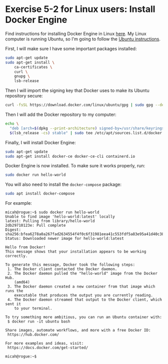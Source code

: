 # Exercise 5-2 for Linux users: Install Docker Engine

Find instructions for installing Docker Engine in Linux [here](https://docs.docker.com/engine/install/). My Linux computer is running Ubuntu, so I'm going to follow the [Ubuntu instructions](https://docs.docker.com/engine/install/ubuntu/).

First, I will make sure I have some important packages installed:

```sh
sudo apt-get update
sudo apt-get install \
    ca-certificates \
    curl \
    gnupg \
    lsb-release
```

Then I will import the signing key that Docker uses to make its Ubuntu repository secure:

```sh
curl -fsSL https://download.docker.com/linux/ubuntu/gpg | sudo gpg --dearmor -o /usr/share/keyrings/docker-archive-keyring.gpg
```

Then I will add the Docker repository to my computer:

```sh
echo \
  "deb [arch=$(dpkg --print-architecture) signed-by=/usr/share/keyrings/docker-archive-keyring.gpg] https://download.docker.com/linux/ubuntu \
  $(lsb_release -cs) stable" | sudo tee /etc/apt/sources.list.d/docker.list > /dev/null
```

Finally, I will install Docker Engine:

```sh
sudo apt-get update
sudo apt-get install docker-ce docker-ce-cli containerd.io
```

Docker Engine is now installed. To make sure it works properly, run:

```sh
sudo docker run hello-world
```

You will also need to install the `docker-compose` package:

```sh
sudo apt install docker-compose
```

For example:

```
micah@rogue:~$ sudo docker run hello-world
Unable to find image 'hello-world:latest' locally
latest: Pulling from library/hello-world
2db29710123e: Pull complete 
Digest: sha256:bfea6278a0a267fad2634554f4f0c6f31981eea41c553fdf5a83e95a41d40c38
Status: Downloaded newer image for hello-world:latest

Hello from Docker!
This message shows that your installation appears to be working correctly.

To generate this message, Docker took the following steps:
 1. The Docker client contacted the Docker daemon.
 2. The Docker daemon pulled the "hello-world" image from the Docker Hub.
    (amd64)
 3. The Docker daemon created a new container from that image which runs the
    executable that produces the output you are currently reading.
 4. The Docker daemon streamed that output to the Docker client, which sent it
    to your terminal.

To try something more ambitious, you can run an Ubuntu container with:
 $ docker run -it ubuntu bash

Share images, automate workflows, and more with a free Docker ID:
 https://hub.docker.com/

For more examples and ideas, visit:
 https://docs.docker.com/get-started/

micah@rogue:~$ 
```
